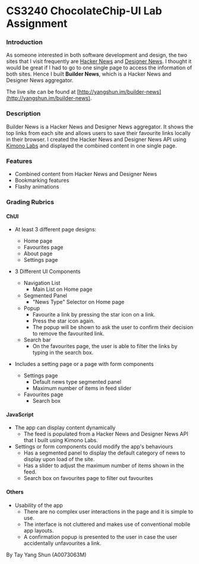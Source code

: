 CS3240 ChocolateChip-UI Lab Assignment
===============================

### Introduction

As someone interested in both software development and design, the two sites that I visit frequently are [Hacker News](https://news.ycombinator.com/news) and [Designer News](https://news.layervault.com/). I thought it would be great if I had to go to one single page to access the information of both sites. Hence I built **Builder News**, which is a Hacker News and Designer News aggregator.

The live site can be found at [http://yangshun.im/builder-news](http://yangshun.im/builder-news).

### Description

Builder News is a Hacker News and Designer News aggregator. It shows the top links from each site and allows users to save their favourite links locally in their browser. I created the Hacker News and Designer News API using [Kimono Labs](http://kimonolabs.com/) and displayed the combined content in one single page.

### Features
- Combined content from Hacker News and Designer News
- Bookmarking features
- Flashy animations

### Grading Rubrics

#### ChUI
- At least 3 different page designs:
  - Home page
  - Favourites page
  - About page
  - Settings page

- 3 Different UI Components
  - Navigation List
    - Main List on Home page
  - Segmented Panel
    - "News Type" Selector on Home page
  - Popup
    - Favourite a link by pressing the star icon on a link.
    - Press the star icon again.
    - The popup will be shown to ask the user to confirm their decision to remove the favourited link.
  - Search bar
    - On the favourites page, the user is able to filter the links by typing in the search box.
- Includes a setting page or a page with form components
  - Settings page
    - Default news type segmented panel
    - Maximum number of items in feed slider
  - Favourites page
    - Search box

#### JavaScript
- The app can display content dynamically
  - The feed is populated from a Hacker News and Designer News API that I built using Kimono Labs.
- Settings or form components could modify the app's behaviours
  - Has a segmented panel to display the default category of news to display upon load of the site.
  - Has a slider to adjust the maximum number of items shown in the feed.
  - Search box on favourites page to filter out favourites

#### Others
- Usability of the app
  - There are no complex user interactions in the page and it is simple to use.
  - The interface is not cluttered and makes use of conventional mobile app layouts.
  - A confirmation popup is presented to the user in case the user accidentally unfavourites a link.


By Tay Yang Shun (A0073063M)
